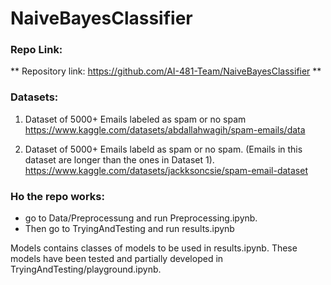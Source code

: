 # NaiveBayesClassifier

### Repo Link:

** Repository link:  https://github.com/AI-481-Team/NaiveBayesClassifier ** 



### Datasets:

1. Dataset of 5000+ Emails labeled as spam or no spam 
https://www.kaggle.com/datasets/abdallahwagih/spam-emails/data

2. Dataset of 5000+ Emails labeld as spam or no spam. (Emails in this dataset are longer than the ones in Dataset 1).
https://www.kaggle.com/datasets/jackksoncsie/spam-email-dataset



### Ho the repo works:

- go to Data/Preprocessung and run Preprocessing.ipynb. 
- Then go to TryingAndTesting and run results.ipynb


Models contains classes of models to be used in results.ipynb. These models have been tested and partially developed in TryingAndTesting/playground.ipynb.
 
